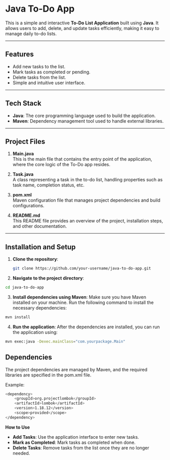 # Java To-Do App

This is a simple and interactive **To-Do List Application** built using **Java**. It allows users to add, delete, and update tasks efficiently, making it easy to manage daily to-do lists.

---

## Features

- Add new tasks to the list.
- Mark tasks as completed or pending.
- Delete tasks from the list.
- Simple and intuitive user interface.

---

## Tech Stack

- **Java**: The core programming language used to build the application.
- **Maven**: Dependency management tool used to handle external libraries.

---

## Project Files

1. **Main.java**  
   This is the main file that contains the entry point of the application, where the core logic of the To-Do app resides.

2. **Task.java**  
   A class representing a task in the to-do list, handling properties such as task name, completion status, etc.

3. **pom.xml**  
   Maven configuration file that manages project dependencies and build configurations.

4. **README.md**  
   This README file provides an overview of the project, installation steps, and other documentation.

---

## Installation and Setup

1. **Clone the repository**:
   ```bash
   git clone https://github.com/your-username/java-to-do-app.git
   ```
   
2. **Navigate to the project directory**:
  ```bash
  cd java-to-do-app
  ```
  
3. **Install dependencies using Maven**:
  Make sure you have Maven installed on your machine. Run the following command to install the necessary      dependencies:
  ```bash
  mvn install
  ```
  
4. **Run the application**:
  After the dependencies are installed, you can run the application using:
  ```bash
  mvn exec:java -Dexec.mainClass="com.yourpackage.Main"
  ```
  
## Dependencies

The project dependencies are managed by Maven, and the required libraries are specified in the pom.xml file.

Example:

```bash
<dependency>
    <groupId>org.projectlombok</groupId>
    <artifactId>lombok</artifactId>
    <version>1.18.12</version>
    <scope>provided</scope>
</dependency>

```
**How to Use**

- **Add Tasks**: Use the application interface to enter new tasks.
- **Mark as Completed**: Mark tasks as completed when done.
- **Delete Tasks**:  Remove tasks from the list once they are no longer needed.
